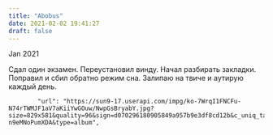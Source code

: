 ```yaml
---
title: "Abobus"
date: 2021-02-02 19:41:27
draft: false
---
```


Jan 2021

Сдал один экзамен. Переустановил винду. Начал разбирать закладки. Поправил и сбил обратно режим сна. Залипаю на твиче и аутирую каждый день.

            "url": "https://sun9-17.userapi.com/impg/ko-7WrqI1FNCFu-N74rTWMJF1aV7aKiiYwGOuw/NwpGsBryabY.jpg?size=829x581&quality=96&sign=d070296180905849a957b9e3df8cd12b&c_uniq_tag=ZR64IpUnH9Tq0gOr5kw_21QAd17OfL-n9eMNoPumXDA&type=album",
